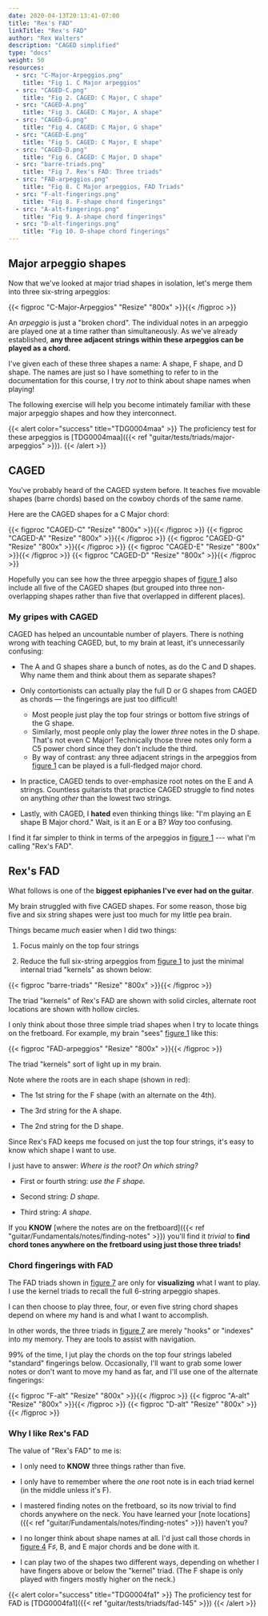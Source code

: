 ```yaml
---
date: 2020-04-13T20:13:41-07:00
title: "Rex's FAD"
linkTitle: "Rex's FAD"
author: "Rex Walters"
description: "CAGED simplified"
type: "docs"
weight: 50
resources:
  - src: "C-Major-Arpeggios.png"
    title: "Fig 1. C Major arpeggios"
  - src: "CAGED-C.png"
    title: "Fig 2. CAGED: C Major, C shape"
  - src: "CAGED-A.png"
    title: "Fig 3. CAGED: C Major, A shape"
  - src: "CAGED-G.png"
    title: "Fig 4. CAGED: C Major, G shape"
  - src: "CAGED-E.png"
    title: "Fig 5. CAGED: C Major, E shape"
  - src: "CAGED-D.png"
    title: "Fig 6. CAGED: C Major, D shape"
  - src: "barre-triads.png"
    title: "Fig 7. Rex's FAD: Three triads"
  - src: "FAD-arpeggios.png"
    title: "Fig 8. C Major arpeggios, FAD Triads"
  - src: "F-alt-fingerings.png"
    title: "Fig 8. F-shape chord fingerings"
  - src: "A-alt-fingerings.png"
    title: "Fig 9. A-shape chord fingerings"
  - src: "D-alt-fingerings.png"
    title: "Fig 10. D-shape chord fingerings"
---
```


## Major arpeggio shapes

Now that we've looked at major triad shapes in isolation, let's merge them into three six-string arpeggios:

{{< figproc "C-Major-Arpeggios" "Resize" "800x" >}}{{< /figproc >}}

An *arpeggio* is just a "broken chord". The individual notes in an arpeggio are played one at a time rather than simultaneously. As we've already established, **any three adjacent strings within these arpeggios can be played as a chord.**

I've given each of these three shapes a name: A shape, F shape, and D shape. The names are just so I have something to refer to in the documentation for this course, I try *not* to think about shape names when playing!

The following exercise will help you become intimately familiar with these  major arpeggio shapes and how they interconnect.

{{< alert color="success" title="TDG0004maa" >}}
The proficiency test for these arpeggios is [TDG0004maa]({{< ref "guitar/tests/triads/major-arpeggios" >}}).
{{< /alert >}}

## CAGED

You've probably heard of the CAGED system before. It teaches five movable shapes (barre chords) based on the cowboy chords of the same name.

Here are the CAGED shapes for a C Major chord:

{{< figproc "CAGED-C" "Resize" "800x" >}}{{< /figproc >}}
{{< figproc "CAGED-A" "Resize" "800x" >}}{{< /figproc >}}
{{< figproc "CAGED-G" "Resize" "800x" >}}{{< /figproc >}}
{{< figproc "CAGED-E" "Resize" "800x" >}}{{< /figproc >}}
{{< figproc "CAGED-D" "Resize" "800x" >}}{{< /figproc >}}

Hopefully you can see how the three arpeggio shapes of [figure 1](#C-Major-Arpeggios) also include all five of the CAGED shapes (but grouped into three non-overlapping shapes rather than five that overlapped in different places).

### My gripes with CAGED

CAGED has helped an uncountable number of players. There is nothing wrong with teaching CAGED, but, to my brain at least, it's unnecessarily confusing:

* The A and G shapes share a bunch of notes, as do the C and D shapes. Why name them and think about them as separate shapes?

* Only contortionists can actually play the full D or G shapes from CAGED as chords &mdash; the fingerings are just too difficult!

  * Most people just play the top four strings or bottom five strings of the G shape.
  * Similarly, most people only play the lower *three* notes in the D shape. That's not even C Major! Technically those three notes only form a C5 power chord since they don't include the third.
  * By way of contrast: any three adjacent strings in the arpeggios from [figure 1](#C-Major-Arpeggios) can be played is a full-fledged major chord.

* In practice, CAGED tends to over-emphasize root notes on the E and A strings. Countless guitarists that practice CAGED struggle to find notes on anything *other* than the lowest two strings.

* Lastly, with CAGED, I **hated** even thinking things like: "I'm playing an E shape B Major chord." Wait, is it an E or a B? *Way* too confusing.

I find it far simpler to think in terms of the arpeggios in [figure 1](#C-Major-Arpeggios) --- what I'm calling "Rex's FAD".

## Rex's FAD

What follows is one of the **biggest epiphanies I've ever had on the guitar**.

My brain struggled with five CAGED shapes. For some reason, those big five and six string shapes were just too much for my little pea brain.

Things became *much* easier when I did two things:

1. Focus mainly on the top four strings

2. Reduce the full six-string arpeggios from [figure 1](#C-Major-Arpeggios) to just the minimal internal triad "kernels" as shown below:

{{< figproc "barre-triads" "Resize" "800x" >}}{{< /figproc >}}

The triad "kernels" of Rex's FAD are shown with solid circles, alternate root locations are shown with hollow circles.

I only think about those three simple triad shapes when I try to locate things on the fretboard. For example, my brain "sees" [figure 1](#C-Major-Arpeggios) like this:

{{< figproc "FAD-arpeggios" "Resize" "800x" >}}{{< /figproc >}}

The triad "kernels" sort of light up in my brain.

Note where the roots are in each shape (shown in red):

* The 1st string for the F shape (with an alternate on the 4th).

* The 3rd string for the A shape.

* The 2nd string for the D shape.

Since Rex's FAD keeps me focused on just the top four strings, it's easy to know which shape I want to use.

I just have to answer: *Where is the root? On which string?*

* First or fourth string: *use the F shape.*

* Second string: *D shape.*

* Third string: *A shape.*

If you **KNOW** [where the notes are on the fretboard]({{< ref "guitar/Fundamentals/notes/finding-notes" >}}) you'll find it *trivial* to **find chord tones anywhere on the fretboard using just those three triads!**

### Chord fingerings with FAD

The FAD triads shown in [figure 7](#barre-triads) are only for **visualizing** what I want to play. I use the kernel triads to recall the full 6-string arpeggio shapes.

I can then choose to play three, four, or even five string chord shapes depend on where my hand is and what I want to accomplish.

In other words, the three triads in [figure 7](#barre-triads) are merely "hooks" or "indexes" into my memory. They are tools to assist with navigation.

99% of the time, I jut play the chords on the top four strings labeled "standard" fingerings below. Occasionally, I'll want to grab some lower notes or don't want to move my hand as far, and I'll use one of the alternate fingerings:

{{< figproc "F-alt" "Resize" "800x" >}}{{< /figproc >}}
{{< figproc "A-alt" "Resize" "800x" >}}{{< /figproc >}}
{{< figproc "D-alt" "Resize" "800x" >}}{{< /figproc >}}


### Why I like Rex's FAD

The value of "Rex's FAD" to me is:

* I only need to **KNOW** three things rather than five.

* I only have to remember where the *one* root note is in each triad kernel (in the middle unless it's F).

* I mastered finding notes on the fretboard, so its now trivial to find chords anywhere on the neck. You have learned your [note locations]({{< ref "guitar/Fundamentals/notes/finding-notes" >}}) haven't you?

* I no longer think about shape names at all. I'd just call those chords in [figure 4](#barre-triads) F&sharp;, B, and E major chords and be done with it.

* I can play two of the shapes two different ways, depending on whether I have fingers above or below the "kernel" triad. (The F shape is only played with fingers mostly higher on the neck.)

{{< alert color="success" title="TDG0004fa1" >}}
The proficiency test for FAD is [TDG0004fa1]({{< ref "guitar/tests/triads/fad-145" >}})
{{< /alert >}}

